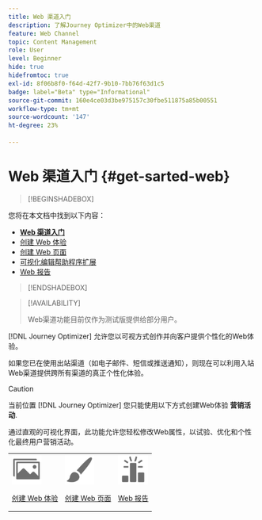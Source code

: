 ```yaml
---
title: Web 渠道入门
description: 了解Journey Optimizer中的Web渠道
feature: Web Channel
topic: Content Management
role: User
level: Beginner
hide: true
hidefromtoc: true
exl-id: 8f06b8f0-f64d-42f7-9b10-7bb76f63d1c5
badge: label="Beta" type="Informational"
source-git-commit: 160e4ce03d3be975157c30fbe511875a85b00551
workflow-type: tm+mt
source-wordcount: '147'
ht-degree: 23%

---
```


# Web 渠道入门 {#get-sarted-web}

>[!BEGINSHADEBOX]

您将在本文档中找到以下内容：

* **[Web 渠道入门](get-started-web.md)**
* [创建 Web 体验](create-web.md)
* [创建 Web 页面](author-web.md)
* [可视化编辑帮助程序扩展](visual-editing-helper.md)
* [Web 报告](web-report.md)

>[!ENDSHADEBOX]

>[!AVAILABILITY]
>
>Web渠道功能目前仅作为测试版提供给部分用户。

[!DNL Journey Optimizer] 允许您以可视方式创作并向客户提供个性化的Web体验。

如果您已在使用出站渠道（如电子邮件、短信或推送通知），则现在可以利用入站Web渠道提供跨所有渠道的真正个性化体验。

>[!CAUTION]
>
>当前位置 [!DNL Journey Optimizer] 您只能使用以下方式创建Web体验 **营销活动**.

通过直观的可视化界面，此功能允许您轻松修改Web属性，以试验、优化和个性化最终用户营销活动。

<!--
[Learn more on web channel in this video](#video)
-->

<table>
<tr>
<td><img src="../assets/do-not-localize/icon_assets.svg" width="60px"><p><a href="create-web.md">创建 Web 体验</a></p></td>
<td><img src="../assets/do-not-localize/icon_design.svg" width="60px"><p><a href="author-web.md">创建 Web 页面</a></p></td>
<td><img src="../assets/do-not-localize/monitor.svg" width="60px"><p><a href="web-report.md">Web 报告</a></p></td>
</tr>
</table>

<!--
## How-to video{#video}

The video below shows how to 

>[!VIDEO]()
-->
